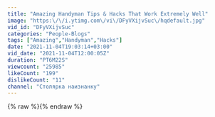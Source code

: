 ```yaml
---
title: "Amazing Handyman Tips & Hacks That Work Extremely Well"
image: "https:\/\/i.ytimg.com\/vi\/DFyVXijvSuc\/hqdefault.jpg"
vid_id: "DFyVXijvSuc"
categories: "People-Blogs"
tags: ["Amazing","Handyman","Hacks"]
date: "2021-11-04T19:03:14+03:00"
vid_date: "2021-11-04T12:00:05Z"
duration: "PT6M22S"
viewcount: "25985"
likeCount: "199"
dislikeCount: "11"
channel: "Столярка наизнанку"
---
```

{% raw %}{% endraw %}

